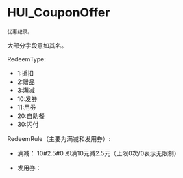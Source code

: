 # HUI_CouponOffer

    优惠纪录。

大部分字段意如其名。

RedeemType:
* 1:折扣
* 2:赠品
* 3:满减
* 10:发券
* 11:用券
* 20:自助餐
* 30:闪付

 
RedeemRule（主要为满减和发用券）:
* 满减：
        10#2.5#0
        即满10元减2.5元（上限0次/0表示无限制）


* 发用券：
             
